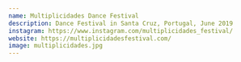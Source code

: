```yaml
---
name: Multiplicidades Dance Festival
description: Dance Festival in Santa Cruz, Portugal, June 2019
instagram: https://www.instagram.com/multiplicidades_festival/
website: https://multiplicidadesfestival.com/
image: multiplicidades.jpg
---
```

